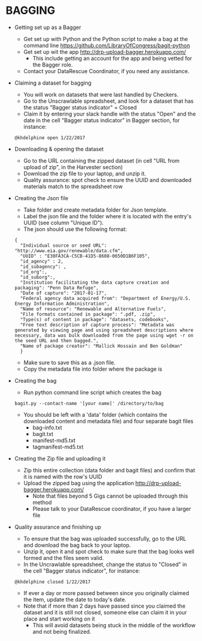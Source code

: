 # BAGGING

- Getting set up as a Bagger
  - Get set up with Python and the Python script to make a bag at the command line https://github.com/LibraryOfCongress/bagit-python
  - Get set up wit the app http://drp-upload-bagger.herokuapp.com/
    - This include getting an account for the app and being vetted for the Bagger role.
  - Contact your DataRescue Coordinator, if you need any assistance.

- Claiming a dataset for bagging 
  - You will work on datasets that were last handled by Checkers. 
  - Go to the Unscrawlable spreadsheet, and look for a dataset that has the status "Bagger status indicator" = Closed
  - Claim it by entering your slack handle with the status "Open" and the date in the cell "Bagger status indicator" in Bagger section, for instance: 
  ```
  @khdelphine open 1/22/2017
  ```
  
- Downloading & opening the dataset
  - Go to the URL containing the zipped dataset (in cell "URL from upload of zip", in the Harvester section) 
  - Download the zip file to your laptop, and unzip it.
  - Quality assurance: spot check to ensure the UUID and downloaded materials match to the spreadsheet row
  
- Creating the Json file
  - Take folder and create metadata folder for Json template.
  - Label the json file and the folder where it is located with the entry's UUID (see column "Unique ID").
  - The json should use the following format:

  ```
  {
    "Individual source or seed URL": "http://www.eia.gov/renewable/data.cfm",
    "UUID" : "E30FA3CA-C5CB-41D5-8608-0650D1B6F105",
    "id_agency" : 2,
    "id_subagency": ,
    "id_org":,
    "id_suborg":,
    "Institution facilitating the data capture creation and packaging": "Penn Data Refuge",
    "Date of capture": "2017-01-17",
    "Federal agency data acquired from": "Department of Energy/U.S. Energy Information Administration",
    "Name of resource": "Renewable and Alternative Fuels",
    "File formats contained in package": ".pdf, .zip",
    "Type(s) of content in package": "datasets, codebooks",
    "Free text description of capture process": "Metadata was generated by viewing page and using spreadsheet descriptions where necessary, data was bulk downloaded from the page using wget -r on the seed URL and then bagged.",
    "Name of package creator": "Mallick Hossain and Ben Goldman"
    }
  ```
  - Make sure to save this as a .json file.
  - Copy the metadata file into folder where the package is

- Creating the bag
  - Run python command line script which creates the bag

  ```
  bagit.py --contact-name '[your name]' /directory/to/bag
  ```

  - You should be left with a 'data' folder (which contains the downloaded content and metadata file) and four separate bagit files
    - bag-info.txt
    - bagit.txt
    - manifest-md5.txt
    - tagmanifest-md5.txt

- Creating the Zip file and uploading it 
  - Zip this entire collection (data folder and bagit files) and confirm that it is named with the row's UUID
  - Upload the zipped bag using the application http://drp-upload-bagger.herokuapp.com/
    - Note that files beyond 5 Gigs cannot be uploaded through this method
    -   Please talk to your DataRescue coordinator, if you have a larger file
    
- Quality assurance and finishing up
  - To ensure that the bag was uploaded successfully, go to the URL and download the bag back to your laptop. 
  - Unzip it, open it and spot check to make sure that the bag looks well formed and the files seem valid.
  - In the Uncrawlable spreadsheet, change the status to "Closed" in the cell "Bagger status indicator", for instance: 
  ```
  @khdelphine closed 1/22/2017
  ```
    - If ever a day or more passed between since you originally claimed the item, update the date to today's date. 
    - Note that if more than 2 days have passed since you claimed the dataset and it is still not closed, someone else can claim it in your place and start working on it
      - This will avoid datasets being stuck in the middle of the workflow and not being finalized.
    
